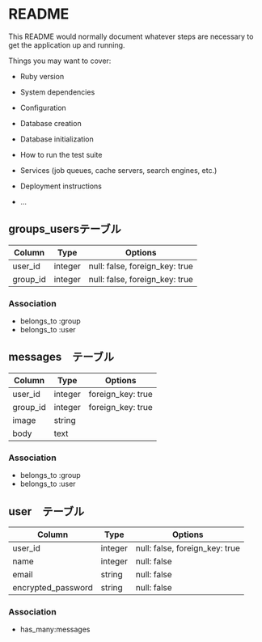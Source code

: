 # README

This README would normally document whatever steps are necessary to get the
application up and running.

Things you may want to cover:

* Ruby version

* System dependencies

* Configuration

* Database creation

* Database initialization

* How to run the test suite

* Services (job queues, cache servers, search engines, etc.)

* Deployment instructions

* ...

## groups_usersテーブル

|Column|Type|Options|
|------|----|-------|
|user_id|integer|null: false, foreign_key: true|
|group_id|integer|null: false, foreign_key: true|

### Association
- belongs_to :group
- belongs_to :user

## messages　テーブル
|Column|Type|Options|
|------|----|-------|
|user_id|integer| foreign_key: true|
|group_id|integer|foreign_key: true|
|image|string|
|body|text|

### Association
- belongs_to :group
- belongs_to :user

## user　テーブル
|Column|Type|Options|
|------|----|-------|
|user_id|integer|null: false, foreign_key: true|
|name|integer|null: false|
|email|string|null: false|
|encrypted_password|string|null: false|

### Association
- has_many:messages


